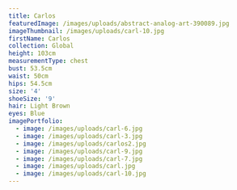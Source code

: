```yaml
---
title: Carlos
featuredImage: /images/uploads/abstract-analog-art-390089.jpg
imageThumbnail: /images/uploads/carl-10.jpg
firstName: Carlos
collection: Global
height: 103cm
measurementType: chest
bust: 53.5cm
waist: 50cm
hips: 54.5cm
size: '4'
shoeSize: '9'
hair: Light Brown
eyes: Blue
imagePortfolio:
  - image: /images/uploads/carl-6.jpg
  - image: /images/uploads/carl-3.jpg
  - image: /images/uploads/carlos2.jpg
  - image: /images/uploads/carl-9.jpg
  - image: /images/uploads/carl-7.jpg
  - image: /images/uploads/carl.jpg
  - image: /images/uploads/carl-10.jpg
---
```


